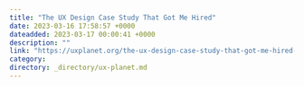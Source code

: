 ```yaml
---
title: "The UX Design Case Study That Got Me Hired"
date: 2023-03-16 17:58:57 +0000
dateadded: 2023-03-17 00:00:41 +0000
description: ""
link: "https://uxplanet.org/the-ux-design-case-study-that-got-me-hired-c85522cab4ae?source=rss----819cc2aaeee0---4"
category:
directory: _directory/ux-planet.md
---
```

